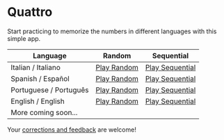 # Quattro

Start practicing to memorize the numbers in different languages with this simple app.

| Language | Random | Sequential |
|--------------------|---|---|
| Italian / Italiano | [Play Random](https://danielduarte.github.io/quattro?lang=it) | [Play Sequential](https://danielduarte.github.io/quattro?lang=it&mode=seq) |
| Spanish / Español  | [Play Random](https://danielduarte.github.io/quattro?lang=es) | [Play Sequential](https://danielduarte.github.io/quattro?lang=es&mode=seq) |
| Portuguese / Português  | [Play Random](https://danielduarte.github.io/quattro?lang=pt) | [Play Sequential](https://danielduarte.github.io/quattro?lang=pt&mode=seq) |
| English / English  | [Play Random](https://danielduarte.github.io/quattro?lang=en) | [Play Sequential](https://danielduarte.github.io/quattro?lang=en&mode=seq) |
| More coming soon...  | | |


Your [corrections and feedback](https://github.com/danielduarte/quattro/issues/new) are welcome!
